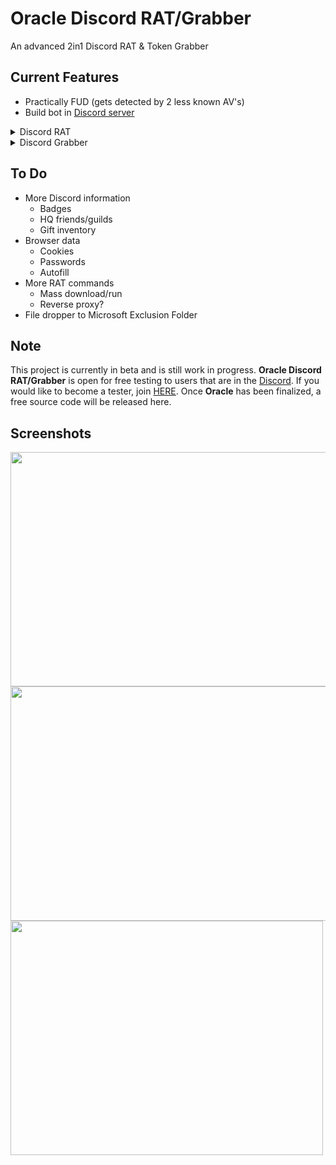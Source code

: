 # Oracle Discord RAT/Grabber
An advanced 2in1 Discord RAT & Token Grabber

## Current Features
- Practically FUD (gets detected by 2 less known AV's)
- Build bot in [Discord server](https://discord.gg/aXkpTTWB)
<details>
    <summary>Discord RAT</summary>
    <ul>
        <br>
        <li>Controlled using victim's PC name (unlike other RATs which relies on a channel per victim)</li>
        <li>System information
        <li>Screenshot
        <li>Download additional files
        <li>Run a file (exe, py etc.) using it's directory
        <li>Execute shell commands
        <li>Grabs Discord tokens
        <li>Crypto Clipper (BTC, ETH, LTC, XMR and more)
        <li>Anti-VM
        <li>Anti-Debug
        <li>Startup using Registry
        <li>Self hide
    <ul>
</details>
<details>
    <summary>Discord Grabber</summary>
    <ul>
          <br>
          <li>Token</li>
          <li>Email
          <li>Phone number
          <li>IP address
          <li>2FA status
          <li>Nitro
          <li>Billing/Payment
          <li>Crypto Clipper (BTC, ETH, LTC, XMR and more)
          <li>Anti-VM
          <li>Anti-Debug
          <li>Startup using Registry
          <li>Self hide
    <ul>
</details>

## To Do
- More Discord information
    - Badges 
    - HQ friends/guilds 
    - Gift inventory 
- Browser data
    - Cookies 
    - Passwords 
    - Autofill 
- More RAT commands
    - Mass download/run 
    - Reverse proxy? 
- File dropper to Microsoft Exclusion Folder 


## Note
This project is currently in beta and is still work in progress. **Oracle Discord RAT/Grabber** is open for free testing to users that are in the [Discord](https://discord.gg/aXkpTTWB). If you would like to become a tester, join [HERE](https://discord.gg/aXkpTTWB). Once **Oracle** has been finalized, a free source code will be released here.

## Screenshots
<img src="https://user-images.githubusercontent.com/105528405/210776847-d6ffc282-9c16-4213-a7fc-b355b20142e0.png" width="650" height="375">
<img src="https://user-images.githubusercontent.com/105528405/210774850-7d717c4b-c571-43ae-a364-cd4c30827b1f.png" width="750" height="375">
<img src="https://user-images.githubusercontent.com/105528405/210776872-ce4badbf-9fe5-4953-86b2-05e5ed934514.png" width="500" height="375">
